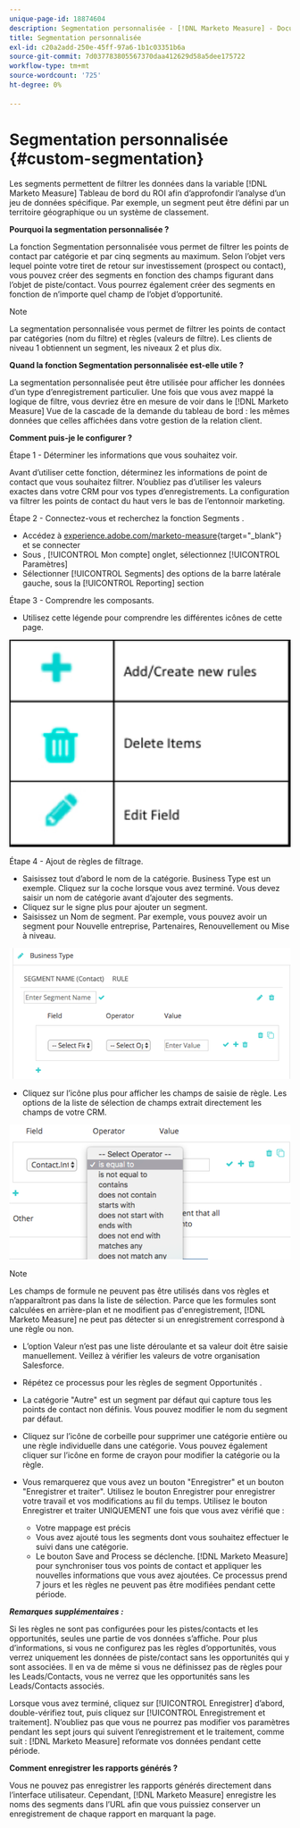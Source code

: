 ```yaml
---
unique-page-id: 18874604
description: Segmentation personnalisée - [!DNL Marketo Measure] - Documentation du produit
title: Segmentation personnalisée
exl-id: c20a2add-250e-45ff-97a6-1b1c03351b6a
source-git-commit: 7d037783805567370daa412629d58a5dee175722
workflow-type: tm+mt
source-wordcount: '725'
ht-degree: 0%

---
```


# Segmentation personnalisée {#custom-segmentation}

Les segments permettent de filtrer les données dans la variable [!DNL Marketo Measure] Tableau de bord du ROI afin d’approfondir l’analyse d’un jeu de données spécifique. Par exemple, un segment peut être défini par un territoire géographique ou un système de classement.

**Pourquoi la segmentation personnalisée ?**

La fonction Segmentation personnalisée vous permet de filtrer les points de contact par catégorie et par cinq segments au maximum. Selon l’objet vers lequel pointe votre tiret de retour sur investissement (prospect ou contact), vous pouvez créer des segments en fonction des champs figurant dans l’objet de piste/contact. Vous pourrez également créer des segments en fonction de n’importe quel champ de l’objet d’opportunité.

>[!NOTE]
>
>La segmentation personnalisée vous permet de filtrer les points de contact par catégories (nom du filtre) et règles (valeurs de filtre). Les clients de niveau 1 obtiennent un segment, les niveaux 2 et plus dix.

**Quand la fonction Segmentation personnalisée est-elle utile ?**

La segmentation personnalisée peut être utilisée pour afficher les données d’un type d’enregistrement particulier. Une fois que vous avez mappé la logique de filtre, vous devriez être en mesure de voir dans le [!DNL Marketo Measure] Vue de la cascade de la demande du tableau de bord : les mêmes données que celles affichées dans votre gestion de la relation client.

**Comment puis-je le configurer ?**

Étape 1 - Déterminer les informations que vous souhaitez voir.

Avant d’utiliser cette fonction, déterminez les informations de point de contact que vous souhaitez filtrer. N’oubliez pas d’utiliser les valeurs exactes dans votre CRM pour vos types d’enregistrements. La configuration va filtrer les points de contact du haut vers le bas de l’entonnoir marketing.

Étape 2 - Connectez-vous et recherchez la fonction Segments .

* Accédez à [experience.adobe.com/marketo-measure](https://experience.adobe.com/marketo-measure){target="_blank"} et se connecter
* Sous , [!UICONTROL Mon compte] onglet, sélectionnez [!UICONTROL Paramètres]
* Sélectionner [!UICONTROL Segments] des options de la barre latérale gauche, sous la [!UICONTROL Reporting] section

Étape 3 - Comprendre les composants.

* Utilisez cette légende pour comprendre les différentes icônes de cette page.

![](assets/1.png)

Étape 4 - Ajout de règles de filtrage.

* Saisissez tout d’abord le nom de la catégorie. Business Type est un exemple. Cliquez sur la coche lorsque vous avez terminé. Vous devez saisir un nom de catégorie avant d’ajouter des segments.
* Cliquez sur le signe plus pour ajouter un segment.
* Saisissez un Nom de segment. Par exemple, vous pouvez avoir un segment pour Nouvelle entreprise, Partenaires, Renouvellement ou Mise à niveau.

![](assets/2.png)

* Cliquez sur l’icône plus pour afficher les champs de saisie de règle. Les options de la liste de sélection de champs extrait directement les champs de votre CRM.

![](assets/3.png)

>[!NOTE]
>
>Les champs de formule ne peuvent pas être utilisés dans vos règles et n’apparaîtront pas dans la liste de sélection. Parce que les formules sont calculées en arrière-plan et ne modifient pas d&#39;enregistrement, [!DNL Marketo Measure] ne peut pas détecter si un enregistrement correspond à une règle ou non.

* L’option Valeur n’est pas une liste déroulante et sa valeur doit être saisie manuellement. Veillez à vérifier les valeurs de votre organisation Salesforce.
* Répétez ce processus pour les règles de segment Opportunités .
* La catégorie &quot;Autre&quot; est un segment par défaut qui capture tous les points de contact non définis. Vous pouvez modifier le nom du segment par défaut.
* Cliquez sur l’icône de corbeille pour supprimer une catégorie entière ou une règle individuelle dans une catégorie. Vous pouvez également cliquer sur l’icône en forme de crayon pour modifier la catégorie ou la règle.
* Vous remarquerez que vous avez un bouton &quot;Enregistrer&quot; et un bouton &quot;Enregistrer et traiter&quot;. Utilisez le bouton Enregistrer pour enregistrer votre travail et vos modifications au fil du temps. Utilisez le bouton Enregistrer et traiter UNIQUEMENT une fois que vous avez vérifié que :

   * Votre mappage est précis
   * Vous avez ajouté tous les segments dont vous souhaitez effectuer le suivi dans une catégorie.
   * Le bouton Save and Process se déclenche. [!DNL Marketo Measure] pour synchroniser tous vos points de contact et appliquer les nouvelles informations que vous avez ajoutées. Ce processus prend 7 jours et les règles ne peuvent pas être modifiées pendant cette période.

**_Remarques supplémentaires :_**

Si les règles ne sont pas configurées pour les pistes/contacts et les opportunités, seules une partie de vos données s’affiche. Pour plus d’informations, si vous ne configurez pas les règles d’opportunités, vous verrez uniquement les données de piste/contact sans les opportunités qui y sont associées. Il en va de même si vous ne définissez pas de règles pour les Leads/Contacts, vous ne verrez que les opportunités sans les Leads/Contacts associés.

Lorsque vous avez terminé, cliquez sur [!UICONTROL Enregistrer] d’abord, double-vérifiez tout, puis cliquez sur [!UICONTROL Enregistrement et traitement]. N’oubliez pas que vous ne pourrez pas modifier vos paramètres pendant les sept jours qui suivent l’enregistrement et le traitement, comme suit : [!DNL Marketo Measure] reformate vos données pendant cette période.

**Comment enregistrer les rapports générés ?**

Vous ne pouvez pas enregistrer les rapports générés directement dans l’interface utilisateur. Cependant, [!DNL Marketo Measure] enregistre les noms des segments dans l’URL afin que vous puissiez conserver un enregistrement de chaque rapport en marquant la page.
